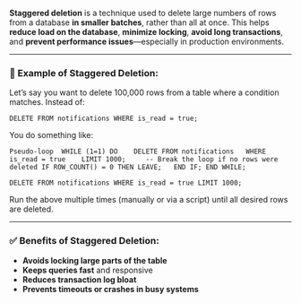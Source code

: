 **Staggered deletion** is a technique used to delete large numbers of rows from a database **in smaller batches**, rather than all at once. This helps **reduce load on the database**, **minimize locking**, **avoid long transactions**, and **prevent performance issues**—especially in production environments.

---

### 🔧 Example of Staggered Deletion:

Let’s say you want to delete 100,000 rows from a table where a condition matches. Instead of:


`DELETE FROM notifications WHERE is_read = true;`

You do something like:


`Pseudo-loop 
	WHILE (1=1) DO   
		DELETE FROM notifications   WHERE is_read = true   
			LIMIT 1000;    
	-- Break the loop if no rows were deleted
	   IF ROW_COUNT() = 0 THEN
	    LEAVE;   END IF;
	END WHILE;`



`DELETE FROM notifications WHERE is_read = true LIMIT 1000;`

Run the above multiple times (manually or via a script) until all desired rows are deleted.

---

### ✅ Benefits of Staggered Deletion:

- **Avoids locking large parts of the table**
- **Keeps queries fast** and responsive
- **Reduces transaction log bloat**
- **Prevents timeouts or crashes in busy systems**